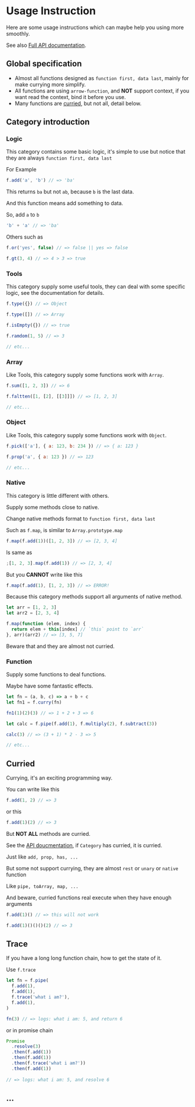 # Usage Instruction

Here are some usage instructions which can maybe help you using more smoothly.

See also [Full API documentation](./README.md).

## Global specification

- Almost all functions designed as `function first, data last`, mainly for make currying more simplify.  
- All functions are using `arrow-function`, and **NOT** support context, if you want read the context, bind it before you use.
- Many functions are [curried](#curried), but not all, detail below.

## Category introduction

### Logic

This category contains some basic logic, it's simple to use but notice that they are always `function first, data last`

For Example  

```js
f.add('a', 'b') // => 'ba'
```

This returns `ba` but not `ab`, 
because `b` is the last data.

And this function means add something to data.

So, add `a` to `b`

```js
'b' + 'a' // => 'ba'
```

Others such as

```js
f.or('yes', false) // => false || yes => false

f.gt(3, 4) // => 4 > 3 => true
```

### Tools

This category supply some useful tools, 
they can deal with some specific logic,
see the documentation for details.

```js
f.type({}) // => Object

f.type([]) // => Array

f.isEmpty({}) // => true

f.ramdom(1, 5) // => 3

// etc...
```

### Array

Like Tools, this category supply some functions work with `Array`.

```js
f.sum([1, 2, 3]) // => 6

f.faltten([1, [2], [[3]]]) // => [1, 2, 3]

// etc...
```

### Object

Like Tools, this category supply some functions work with `Object`.

```js
f.pick(['a'], { a: 123, b: 234 }) // => { a: 123 }

f.prop('a', { a: 123 }) // => 123

// etc...
```

### Native

This category is little different with others.

Supply some methods close to native.

Change native methods format to `function first, data last`

Such as `f.map`, is similar to `Array.prototype.map`

```js
f.map(f.add(1))([1, 2, 3]) // => [2, 3, 4]
```

Is same as

```js
;[1, 2, 3].map(f.add(1)) // => [2, 3, 4]
```

But you **CANNOT** write like this

```js
f.map(f.add(1), [1, 2, 3]) // => ERROR!
```

Because this category methods support all arguments of native method.

```js
let arr = [1, 2, 3]
let arr2 = [2, 3, 4]

f.map(function (elem, index) {
  return elem + this[index] // `this` point to `arr`
}, arr)(arr2) // => [3, 5, 7]
```

Beware that and they are almost not curried.

### Function

Supply some functions to deal functions.

Maybe have some fantastic effects.

```js
let fn = (a, b, c) => a + b + c
let fn1 = f.curry(fn)

fn1(1)(2)(3) // => 1 + 2 + 3 => 6

let calc = f.pipe(f.add(1), f.multiply(2), f.subtract(3))

calc(3) // => (3 + 1) * 2 - 3 => 5

// etc...
```

## Curried

Currying, it's an exciting programming way. 

You can write like this

```js
f.add(1, 2) // => 3
```

or this 

```js
f.add(1)(2) // => 3
```

But **NOT ALL** methods are curried.

See the [API doucmentation](./README.md), if `Category` has curried, it is curried.

Just like `add, prop, has, ...`

But some not support currying, they are almost `rest` or `unary` or `native` function

Like `pipe, toArray, map, ...`

And beware, curried functions real execute when they have enough arguments

```js
f.add(1)() // => this will not work

f.add(1)()()()(2) // => 3
```

## Trace

If you have a long long function chain, 
how to get the state of it.

Use `f.trace`

```js
let fn = f.pipe(
  f.add(1), 
  f.add(1), 
  f.trace('what i am?'),
  f.add(1),
)

fn(3) // => logs: what i am: 5, and return 6
```

or in promise chain

```js
Promise
  .resolve(3)
  .then(f.add(1))
  .then(f.add(1))
  .then(f.trace('what i am?'))
  .then(f.add(1))
  
// => logs: what i am: 5, and resolve 6
```

## ...